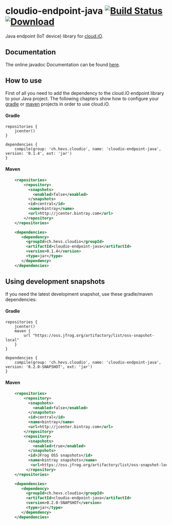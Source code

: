 # cloudio-endpoint-java [![Build Status](https://travis-ci.org/cloudio-project/cloudio-endpoint-java.svg?branch=master)](https://travis-ci.org/cloudio-project/cloudio-endpoint-java) [ ![Download](https://api.bintray.com/packages/cloudio-project/clients/ch.hevs.cloudio%3Acloudio-endpoint-java/images/download.svg) ](https://bintray.com/cloudio-project/clients/ch.hevs.cloudio%3Acloudio-endpoint-java/_latestVersion)
Java endpoint (IoT device) library for [cloud.iO](https://cloudio.hevs.ch).

## Documentation
The online javadoc Documentation can be found [here](https://cloudio.hevs.ch/javadoc/0.1.0/cloudio-endpoint-java).

## How to use
First of all you need to add the dependency to the cloud.iO endpoint library to your Java project. The following chapters
show how to configure your [gradle](https://gradle.org) or [maven](https://maven.apache.org) projects in order to use cloud.iO.

#### Gradle

```groovie
repositories {
    jcenter()
}

dependencies {
    compile(group: 'ch.hevs.cloudio', name: 'cloudio-endpoint-java', version: '0.1.4', ext: 'jar')
}
```

#### Maven

```xml
    <repositories>
        <repository>
          <snapshots>
            <enabled>false</enabled>
          </snapshots>
          <id>central</id>
          <name>bintray</name>
          <url>http://jcenter.bintray.com</url>
        </repository>
    </repositories>

    <dependencies>
       <dependency>
         <groupId>ch.hevs.cloudio</groupId>
         <artifactId>cloudio-endpoint-java</artifactId>
         <version>0.1.4</version>
         <type>jar</type>
       </dependency>
    </dependencies>
```

## Using development snapshots
If you need the latest development snapshot, use these gradle/maven dependencies:

#### Gradle

```groovie
repositories {
    jcenter()
    maven {
        url "https://oss.jfrog.org/artifactory/list/oss-snapshot-local"
    }
}

dependencies {
    compile(group: 'ch.hevs.cloudio', name: 'cloudio-endpoint-java', version: '0.2.0-SNAPSHOT', ext: 'jar')
}
```

#### Maven

```xml
    <repositories>
        <repository>
          <snapshots>
            <enabled>false</enabled>
          </snapshots>
          <id>central</id>
          <name>bintray</name>
          <url>http://jcenter.bintray.com</url>
        </repository>
        <repository>
          <snapshots>
            <enabled>true</enabled>
          </snapshots>
          <id>JFrog OSS snapshots</id>
          <name>bintray snapshots</name>
           <url>https://oss.jfrog.org/artifactory/list/oss-snapshot-local</url>
         </repository>
    </repositories>

    <dependencies>
       <dependency>
         <groupId>ch.hevs.cloudio</groupId>
         <artifactId>cloudio-endpoint-java</artifactId>
         <version>0.2.0-SNAPSHOT</version>
         <type>jar</type>
       </dependency>
    </dependencies>
```
